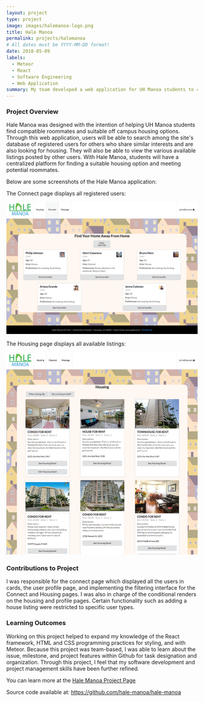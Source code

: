 ```yaml
---
layout: project
type: project
image: images/halemanoa-logo.png
title: Hale Manoa
permalink: projects/halemanoa
# All dates must be YYYY-MM-DD format!
date: 2018-05-09
labels:
  - Meteor
  - React
  - Software Engineering
  - Web Application
summary: My team developed a web application for UH Manoa students to connect with potential roommates and find off campus housing around the island of Oahu.
---
```


### Project Overview
Hale Manoa was designed with the intention of helping UH Manoa students find compatible roommates and suitable off campus housing options. Through this web application, users will be able to search among the site's database of registered users for others who share similar interests and are also looking for housing. They will also be able to view the various available listings posted by other users. With Hale Manoa, students will have a centralized platform for finding a suitable housing option and meeting potential roommates.

Below are some screenshots of the Hale Manoa application:

The Connect page displays all registered users:

<img class="ui fluid image" src="../images/halemanoa-connect.png">


The Housing page displays all available listings:

<img class="ui fluid image" src="../images/halemanoa-housing.png">

### Contributions to Project
I was responsible for the connect page which displayed all the users in cards, the user profile page, and implementing the filtering interface for the Connect and Housing pages. I was also in charge of the conditional renders on the housing and profile pages. Certain functionality such as adding a house listing were restricted to specific user types.

### Learning Outcomes
Working on this project helped to expand my knowledge of the React framework, HTML and CSS programming practices for styling, and with Meteor. Because this project was team-based, I was able to learn about the issue, milestone, and project features within Github for task designation and organization. Through this project, I feel that my software development and project management skills have been further refined.

You can learn more at the [Hale Manoa Project Page](https://hale-manoa.github.io/)

Source code available at: <a href="https://github.com/hale-manoa/hale-manoa">https://github.com/hale-manoa/hale-manoa</a>

